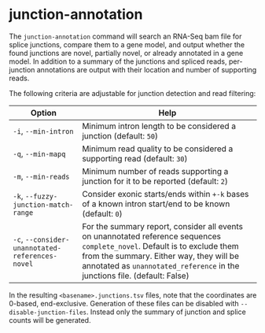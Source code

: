 # junction-annotation

The `junction-annotation` command will search an RNA-Seq bam file for splice junctions, compare them to a gene model, and output whether the found junctions are novel, partially novel, or already annotated in a gene model. In addition to a summary of the junctions and spliced reads, per-junction annotations are output with their location and number of supporting reads.

The following criteria are adjustable for junction detection and read filtering:

| Option                               | Help                                                                                                  |
| ------------------------------------ | ----------------------------------------------------------------------------------------------------- |
| `-i`, `--min-intron`                            | Minimum intron length to be considered a junction (default: `50`)                                     |
| `-q`, `--min-mapq`                              | Minimum read quality to be considered a supporting read (default: `30`)                               |
| `-m`, `--min-reads`                             | Minimum number of reads supporting a junction for it to be reported (default: `2`)                    |
| `-k`, `--fuzzy-junction-match-range`            | Consider exonic starts/ends within `+-k` bases of a known intron start/end to be known (default: `0`) |
| `-c`, `--consider-unannotated-references-novel` | For the summary report, consider all events on unannotated reference sequences `complete_novel`. Default is to exclude them from the summary. Either way, they will be annotated as `unannotated_reference` in the junctions file. (default: False) |

In the resulting `<basename>.junctions.tsv` files, note that the coordinates are 0-based, end-exclusive. Generation of these files can be disabled with `--disable-junction-files`. Instead only the summary of junction and splice counts will be generated.
